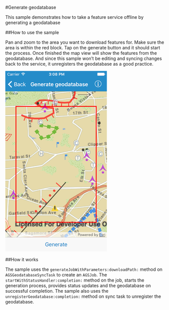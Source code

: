 #Generate geodatabase

This sample demonstrates how to take a feature service offline by generating a geodatabase

##How to use the sample

Pan and zoom to the area you want to download features for. Make sure the area is within the red block. Tap on the generate button and it should start the process. Once finished the map view will show the features from the geodatabase. And since this sample won’t be editing and syncing changes back to the service, it unregisters the geodatabase as a good practice.

![](image1.png)

##How it works

The sample uses the `generateJobWithParameters:downloadPath:` method on  `AGSGeodatabaseSyncTask` to create an `AGSJob`. The `startWithStatusHandler:completion:` method on the job, starts the generation process, provides status updates and the geodatabase on successful completion. The sample also uses the `unregisterGeodatabase:completion:` method on sync task to unregister the geodatabase.






